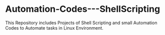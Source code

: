 # Automation-Codes---ShellScripting
This Repository includes Projects of Shell Scripting and small Automation Codes to Automate tasks in Linux Environment.
